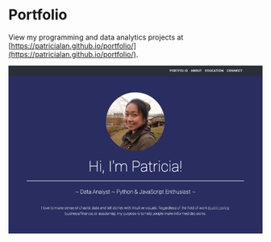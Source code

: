 # Portfolio

View my programming and data analytics projects at [https://patricialan.github.io/portfolio/](https://patricialan.github.io/portfolio/).

![portfolioScreenshot.png](screenshots/portfolioScreenshot.png)
